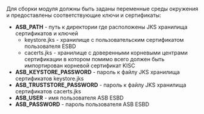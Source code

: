 Для сборки модуля должны быть заданы переменные среды окружения и предоставлены соответствующие ключи и сертификаты:

- **ASB_PATH** - путь к директории где расположены JKS хранилища сертификатов и ключей
   - keystore.jks - хранилище с пользовательским сертификатом пользователя ESBD
   - cacerts.jks - хранилище с доверенными корневыми центрами сертификации в котором помимо всего должен быть импортирован корневой сертификат KISC
- **ASB_KEYSTORE_PASSWORD** - пароль к файлу JKS хранилища сертификатов keystore.jks
- **ASB_TRUSTSTORE_PASSWORD** - пароль к файлу JKS хранилища сертификатов cacerts.jks
- **ASB_USER** - имя пользователя ASB ESBD
- **ASB_PASSWORD** - пароль пользователя ASB ESBD
